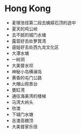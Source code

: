 # Hong Kong

- 麦理浩径第二段去蠄蟝石顶的途中
- 夏天的鸡公岭
- 去不腻的城门水塘
- 露营好去处箩箕湾
- 遛娃好去处西九龙文化区
- 大潭水塘
- 一树洞
- 大美督水坝
- 神秘小岛横澜岛
- 黄昏的屯门公路
- 大帽山观景台
- 甕缸湾
- 通往海美湾的楼梯
- 马湾大岭头
- 欣澳
- 下城门水塘
- 吉澳高棚顶
- 大美督家乐径
